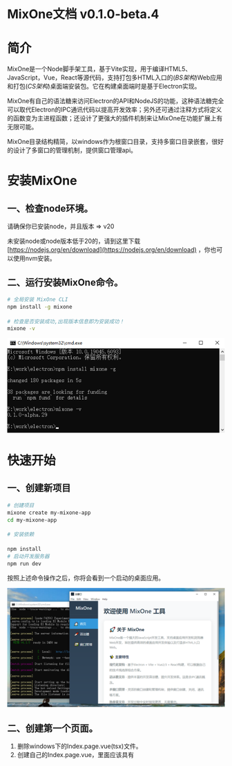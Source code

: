 # MixOne文档 v0.1.0-beta.4

# 简介

MixOne是一个Node脚手架工具，基于Vite实现，用于编译HTML5、JavaScript，Vue，React等源代码，支持打包多HTML入口的(*BS架构*)Web应用和打包(*CS架构*)桌面端安装包。它在构建桌面端时是基于Electron实现。

MixOne有自己的语法糖来访问Electron的API和NodeJS的功能，这种语法糖完全可以取代Electron的IPC通讯代码以提高开发效率；另外还可通过注释方式将定义的函数变为主进程函数；还设计了更强大的插件机制来让MixOne在功能扩展上有无限可能。

MixOne目录结构精简，以windows作为根窗口目录，支持多窗口目录嵌套，很好的设计了多窗口的管理机制，提供窗口管理api。

# 安装MixOne

## 一、检查node环境。

请确保你已安装node，并且版本 => v20 

未安装node或node版本低于20的，请到这里下载[https://nodejs.org/en/download](https://nodejs.org/en/download) ，你也可以使用nvm安装。

## 二、运行安装MixOne命令。

```bash
# 全局安装 MixOne CLI
npm install -g mixone

# 检查是否安装成功,出现版本信息即为安装成功！
mixone -v
```

![install-mixone-screenshot.png](install-mixone-screenshot.png)

# 快速开始

## 一、创建新项目

```bash
# 创建项目
mixone create my-mixone-app
cd my-mixone-app

# 安装依赖

npm install
# 启动开发服务器
npm run dev
```

按照上述命令操作之后，你将会看到一个启动的桌面应用。

![mixone-init-project-screenshot.png](mixone-init-project-screenshot.png)

## 二、创建第一个页面。

1. 删除windows下的Index.page.vue(tsx)文件。
2. 创建自己的Index.page.vue，里面应该具有<template><script setup><style scope>三个标签。
3. 在template中输入<div class=”hellocolor”>hello world from mixone</div>

至此，你就创建了第一个界面，如此循环第2、3步骤就会有更多界面。怎么进行路由导航访问请看后面的“**路由跳转及打开新窗口**”章节。

如果你的你要给className为”hellocolor“的元素添加颜色，你可以使用内联样式，在独立文件中创建样式。比如你在/assets/css/auto_style.css，那么这个以”auto_”开头的css文件会自动引入内部的样式将会可用。

```jsx
/assets/css/auto_style.css
.hellocolor {
	color:red;
}
```

## 三、创建第一个窗口目录。

1. 在/windows/目录下创建setting-window文件夹。
2. 在刚创建的setting-window文件夹内新建一个必须页面组件“Index.page.vue(tsx)”,内部内容为“setting-window中的index页面”。

至此，你就创建了第一个窗口目录，如此循环你会创建更多的窗口目录。如果你要打开该窗口目录，你可以**创建的第一个页面**的实现一个方法即可打开：

```html
<template>
		<div>hello world from mixone</div>
</template>
<script setup>
const openSetting = async () => {
	await window.windowManager.openWindow('/setting-window', {
    width: 1200,
    height: 900
  });
}
</script>
<style scope>
</style>
```

至此，你就打开了一个设置窗口，mixone就擅长这样的多窗口桌面项目的开发。

## 如何学好、用好MixOne工具？

学好MixOne，看了本文档，你应该具备以下两点

1. 第一步**需要掌握快速开发模式**：窗口目录下的可忽略文件不要创建，你只需创建以”XXX.page.vue(tsx)”结尾的页面组件，即可产生以”XXX.page”为路由name和path的路由定义，只需要router.push({path:”XXX.page”})即可使用。
    
    快速开发的注意事项：
    
    - 不要创建任何main.ts(tsx),router.js(ts|tsx)等文件。
    - 在快速开发模式中能数量运用语法糖和注释变主进程函数。
    - 数量规划不同结构的窗口目录让项目结构更清晰。
    - 只有先熟练使用快速开发模式后，再考虑显式创建文件来增强功能。
    - 能够通过打包桌面应用并发布，掌握常用命令。
    - 能够配置window.json来让窗口具备默认属性。
2. 第二步要学会**强大的功能扩展能力**。
    - 能够开发自己的原生插件(Plugin JavaScript)，简称“PJS”。
    - 能够开发自己的预加载功能（preload.js）,让界面打开前已经具备内置的功能。
    - 能够增加main.ts(tsx)来自己安装第三方的插件,vue插件或react插件。
    

关于用好MixOne工具，我认为其是无限可能的，作为开发MixOne的我都在探索它的各种用途。也许你对MixOne的专研，你能用它创造出更独具特色的项目。以下都是用好Mix可突破的方向但不限制：

- 在项目架构方面设计创新合理的项目结构。
- 在跨CS/BS架构上规划好自己的功能。
- 在跨平台桌面上有自己的创新方案。
- 创造可分享给他人复用的PJS。
- ……(你的创意)

# 功能用途

开发桌面应用。

开发多html入口的SPA系统。

开发纯html5原生页面。

开发同时支持浏览器和桌面运行并跨平台的应用。

助力AI项目的开发落地。

容易将原有的web应用桌面化，增强功能。

带界面管理功能的Node服务。

……

# 工具的原理和机制

MixOne的核心原理是将语法糖转译至Electron的主进程，并利用Vite进行实时预览。值得注意的是，在打包桌面应用时，系统采用file://协议访问资源，而非传统的HTTP协议。

**自动路由**机制是MixOne的一项重要功能，适用于Vue和React框架。当窗口目录下不存在router.ts(js|tsx|jsx)文件时，系统会自动激活此功能。它会智能识别当前窗口目录下所有以".page.vue"、".page.tsx"或".page.jsx"结尾的页面组件，并将其自动整合到路由配置中，无需开发者手动添加。在实际使用过程中，页面跳转时只需省略文件后缀（.vue、.tsx、.jsx），系统即可自动识别路由路径。更多详细信息请参阅【路由跳转及打开新窗口】章节。

**手动路由**模式则提供了更高的自定义灵活性。当在窗口目录下创建了router.ts(tsx)文件后，系统内置的自动路由功能将会被覆盖，转而完全遵循该路由文件的配置规则。

MixOne设计了一系列可忽略文件机制，这些文件在默认功能能够满足需求的情况下无需显式创建，仅当需要自定义或扩展特定功能时才需创建。这种设计理念极大简化了开发流程，提高了开发效率。

框架集成方面，MixOne为不同技术栈提供了完善的支持：React项目中已预置集成Redux状态管理系统和React Router Web路由插件；而Vue项目则根据版本不同分别集成了Vuex（Vue 2.7）或Pinia（Vue 3）状态管理工具，以及Vue Router路由系统。

**预加载脚本机制**是MixOne的另一核心特性。当窗口目录下不存在preload.js文件时，系统会在编译阶段自动生成包含默认内容的预加载脚本。若窗口目录下已有preload.js文件，系统会将其内容附加到默认预加载内容之后，但需注意某些命名空间已被系统占用，开发者不应重复使用以避免冲突。另外，若项目根目录存在preload.js文件，MixOne会智能地将其内容追加到每个窗口目录的预加载脚本中，实现类似"代码复用"的效果。

**热更新机制**是提升开发体验的关键功能。当开发者修改除main目录外的任何文件时，界面会实时反映这些变化。对于main目录中以fn.js结尾的原生插件文件，修改后同样支持进程级热更新。若修改了main.js主文件本身，系统会自动重启整个应用以确保变更生效。

**自动加载文件机制：**当你在/assets目录中以”auto_“开头命名的css和js,tsx,ts文件将会自动引入到SPA框架内，原生HTML5页面没有此机制。

# 目录结构

React目录结构

```tsx
mixone-react-app/
├── 📂 assets/                    # 🎨 全局静态资源
│   └── 📄 favicon.ico            # 应用图标
├── 📂 components/                # 🧩 全局组件库
│   ├── 📄 Button.tsx             # 按钮组件
│   └── 📄 Dialog.tsx             # 对话框组件
├── 📂 windows/                   # 🖼窗口目录（以 -window 结尾，windows是根窗口目录）
│   ├── 📄 Index.page.tsx         # 主窗口入口页面组件
│   ├── 📂 other-window/          # 其他窗口
│   │   ├── 📄 Index.page.tsx     # 入口页面组件
│   │   ├── 📄 Second.page.tsx    # 页面组件（自动路由）
│   │   ├── 📄 Second.tsx         # 普通组件
│   │   ├── 📄 preload.js         # 窗口预加载脚本(可选)
│   │   └── 📄 window.json        # 窗口配置
│   └── 📂 setting-window/        # 设置窗口
│       ├── 📄 Index.page.tsx     # 入口页面组件
│       ├── 📄 main.tsx            # React 入口（可选）
│       ├── 📄 App.tsx            # 顶层组件（可选）
│       └── 📄 router.tsx          # 路由配置（可选）
├── 📂 main/                      # ⚡ 主进程代码
│   ├── 📄 main.js                # 主进程入口
│   └── 📄 *.fn.js                # 原生插件（PJS 访问）
├── 📂 utils/                     # 🔧 工具函数
│   ├── 📄 request.tsx             # 请求工具
│   └── 📄 common.tsx              # 通用工具
├── 📂 out/                       # 📦 编译输出
└── 📄 package.json               # 项目配置
```

Vue目录结构

```tsx
mixone-vue-app/
├── 📂 assets/                    # 🎨 全局静态资源
│   └── 📄 favicon.ico            # 应用图标
├── 📂 components/                # 🧩 全局组件库
│   ├── 📄 Button.vue             # 按钮组件
│   └── 📄 Dialog.vue             # 对话框组件
├── 📂 windows/                   # 🖼窗口目录（以 -window 结尾，windows是**根窗口目录**）
│   ├── 📄 Index.page.vue         # 主窗口入口页面组件
│   ├── 📂 other-window/          # 其他窗口(**窗口目录**)
│   │   ├── 📄 Index.page.vue     # 入口页面组件
│   │   ├── 📄 Second.page.vue    # 页面组件（自动路由）
│   │   ├── 📄 Second.vue         # 普通组件
│   │   ├── 📄 preload.js         # 窗口预加载脚本(可选)
│   │   └── 📄 window.json        # 窗口配置
│   └── 📂 setting-window/        # 设置窗口(**窗口目录**)
│       ├── 📄 Index.page.vue     # 入口页面组件
│       ├── 📄 main.ts            # Vue 入口（可选）
│       ├── 📄 App.vue            # 顶层组件（可选）
│       └── 📄 router.js          # 路由配置（可选）
├── 📂 main/                      # ⚡ 主进程代码
│   ├── 📄 main.js                # 主进程入口
│   └── 📄 *.fn.js                # 原生插件（PJS 访问）
├── 📂 utils/                     # 🔧 工具函数
│   ├── 📄 request.js             # 请求工具
│   └── 📄 common.js              # 通用工具
├── 📂 out/                       # 📦 编译输出
└── 📄 package.json               # 项目配置
```

# 命令行

使用mixone命令创建的项目会有一个package.json，其中scripts如下：

```tsx
"scripts": {
    "dev": "npm run compile && npm run start:desktop",
    "dev:web": "npm run compile && npm run start:web",
    "compile": "mixone compile",
    "start:desktop": "mixone serve --desktop --watch",
    "start:web": "mixone serve --web --open --watch",
    "build:desktop": "mixone build --desktop",
    "build:web": "mixone build --web",
    "build:win": "npm run compile && npm run build:desktop && mixone package --win",
    "build:mac": "npm run compile && npm run build:desktop && mixone package --mac",
    "build:linux": "npm run compile && npm run build:desktop && mixone package --linux",
    "preview:web": "npm run compile && npm run build:web && mixone preview --start-web",
    "preview:desktop": "npm run compile && npm run build:desktop && mixone preview --start-desktop"
}
```

```tsx
//打开开发模式（同时启动桌面开发和Web开发模式）
npm run dev
//仅打开Web开发模式
npm run dev:web
//编译项目，但是不会启动任何服务 - 不推荐你使用
npm run compile
//打开web服务并启动桌面（前提是已经编译了，否则出问题）
npm run start:desktop
//打开web服务不启动桌面（前提是已经编译了，否则出问题）
npm run start:web
//打包web产物到dist/web目录，作为发布文件。
npm run build:web
//打包window桌面应用的exe,安装包最小体积是61M
npm run build:win
//打包mac桌面应用的dmg
npm run build:mac
//打包linux桌面应用
npm run build:linux
//预览打包后的web,打包web到/dist/web目录后，并启动一个http服务。
npm run preview:web
//预览打包桌面应用。构建所需文件产物，并启动桌面应用。（没有http服务）
npm run preview:desktop
```

注意：*当前MixOne命令还不能在命令行单独使用，否则报错。*

# 窗口管理

MixOne提供了桌面应用的窗口管理类，支持窗口的打开、关闭、给指定窗口发消息、给所有窗口发订阅消息等。

## 窗口类型

- 同级窗口
    1. 在mixone中，通过window.windowManager.openWindow(’/xxx-window/’)打开的窗口都是同级目录，打开同级目录后可以关掉来路的窗口。
    2. 同级窗口可能在项目的windows中的文件夹关系可能是父子关系。决定是否为同级窗口是由打开的方法决定，window.windowManager.openWindow打开的就是同级窗口。
- 子窗口
    
    模态子窗口
    
    通过window.windowManager.openModalWindow(’/xxx-window/’)方法打开的就是模态子窗口。模态子窗口会阻止用户操作父窗口，必须先关掉才能操作父级窗口。
    
    正常子窗口
    
    目前没有单独的方法来实现子窗口。
    

## 窗口目录

窗口目录是通常在Electron桌面应用中作为一个新窗口打开，有一个独立的window.json作为窗口的默认配置（使用openWindow打开窗口时候默认加载该配置）。在构建web后窗口目录的路径也就是一个物理路径的存在，可以指定内部的html进行访问。

**完整的目录结构对比图：**

| 文件 | 说明 | 是否可省略 |
| --- | --- | --- |
| `Index.page.vue(tsx)` | 📄 多个页面组件 | 必须文件 |
| `*.page.vue(tsx)` | 📄 其他页面组件 | 项目需要时不可省略 |
| `preload.js` | 🔌 窗口预加载脚本 | 可省略 |
| `main.js(tsx)` | 🔌 html引入的入口脚本 | 可省略 |
| `App.vue` | 🔌 全局组件 | 可省略 |
| `router.js(tsx)` | 🔌 路由文件 | 可省略 |
| `window.json` | ⚙️ 窗口配置 | 可省略 |
| `index.html` | 📄 Vue|React入口静态页面 | 可省略 |
| `*.html` | 📄 其他静态页面 | 项目需要时不可省略 |

**各种精简的目录结构举例：**

- 只有一个必有的页面组件（SPA应用的最精简）。

| 文件 | 说明 | 是否可省略 |
| --- | --- | --- |
| `Index.page.vue(tsx)` | 📄 默认入口页面组件 | 必须文件 |
- 多个页面组件存在，还有普通组件（能省略的文件都省略）。

| 文件 | 说明 | 是否可省略 |
| --- | --- | --- |
| `Index.page.vue(tsx)` | 📄 默认入口页面组件 | 必须文件 |
| `About.page.vue(tsx)` | 📄 更多页面组件 | 项目需要 |
| `Service.page.vue(tsx)` | 📄 更多页面组件 | 项目需要 |
| `News.page.vue(tsx)` | 📄 更多页面组件 | 项目需要 |
| `news/Detail.page.vue` | 📄 目录里的页面组件 | 项目需要 |
| `GeneralComponent.vue` | 普通组件 | 项目需要 |
- 多个html入口的情况（这是一个窗口目录是HTML5原生多页面的例子）

| 文件 | 说明 | 是否可省略 |
| --- | --- | --- |
| `index.html` | 📄 默认入口静态html文件 | 可省略 |
| `about.html` | 📄 公司介绍 | 项目需要 |
| `service.html` | 📄 公司服务 | 项目需要 |
| `product.html` | 📄 公司产品 | 项目需要 |
| `picture.html` | 📄 公司相册 | 项目需要 |
| `news.html` | 📄 企业新闻 | 项目需要 |
| `news/detail.html` | 📄 新闻阅读 | 项目需要 |

**窗口目录及内部文件的特征：**

1. 命名以“-window”结尾。
2. 有三类文件：
    - 窗口可忽略文件。上面提到的`preload.js`、`main.js(tsx)` 、`App.vue` 、`router.js(tsx)` 、`window.json` 、`index.html` 这6个文件是窗口目录下可以省略的文件。一旦在源窗口目录显式创建这些文件，则这些文件会替代默认内容而生效。详细用法请看后面的“窗口可忽略文件”章节。
    - 窗口项目文件。
        - 整个都是Vue|React的SPA应用。这种情况项目文件都是SPA组件。
        - 窗口里有多个HTML5原生页面。
        - 窗口里既有SPA应用。也有HTML5原生页面。一般来说index.html文件作为SPA的的入口，然后通过SPA组件来实现页面。
    - 窗口必须文件。如果是SPA应用则Index.page.vue(tsx)为必须文件。如果窗口是静态页面项目，则至少需要index.html一个页面作为默认页面。目前不建议一个窗口目录下有多个HTML5入口的SPA应用。
3. 窗口目录中的HTML5文件在Build Web之后依旧生成对应的目录和文件。
4. 桌面中打开一个新窗口对应浏览器打开一个新页面。

你还有其他窗口目录的组合方式？

1. 如果窗口目录是纯HTML5原生应用，那么它的最精简的结构是怎样的？
2. 如果窗口既有SPA应用，又有其他原生HTML5页面。那么有哪些必须文件？
3. 如果窗口目录中的HTML5页面上50个，你该如何设计目录结构？

## 窗口可忽略文件

窗口可忽略文件之所以无需创建，是为了让开发者减负，在不必关心的问题上交给MinOne去解决。

当MixOne的默认配置无法满足应用场景时，再把这些忽略文件显式地创建出来，对其进行定制和扩展，以增强功能，使你用MixOne开发出强大的应用，也凸显出MixOne的无限可能。

# 路由跳转及打开新窗口

使用了SPA框架的窗口，使用对应的路由跳转功能来进行组件页面跳转。而html文件则需要使用浏览器原生的路由。

## Vue框架的路由导航

vue-router你可移步到[https://router.vuejs.org/guide/](https://router.vuejs.org/guide/)官网进行阅读，并没有区别。

通过mixone create创建的项目支持vue2.7和vue3，其中vue2.7使用的路由版本是v3.6.5，而vue3使用的是v4.x.x的版本。翻阅文档时请对应版本阅读。

在使用路由导航之前需要先定义路由，而MixOne有自动配置定义路由机制：

1. 窗口目录下的router.ts(js)文件被忽略，那么将会检测窗口目录下以.page.vue结尾的页面组件自动生成router.ts(js)到编译目录。如果窗口目录下有Index.page.vue、About.page.vue两个文件，则会生成vue配置的路由，例子如下：

```jsx
// 引入路由
import { createRouter, createWebHashHistory } from "vue-router";

// 定义路由
const routes:any = [{
          path: '/About.page',
          name: 'About.page',
          component: () => import('./About.page.vue')
        },
      {
          path: '/',
          name: 'Index',
          component: () => import('./Index.page.vue')
        },
      {
          path: '/Index.page',
          name: 'Index.page',
          component: () => import('./Index.page.vue')
        }]
// 创建路由
const router:any = createRouter({
  history: createWebHashHistory(),
  routes, // 路由配置简写形式，同 routes: routes
});
// 导出 router
export default router;
```

使用自动配置 的路由：

```html
<RouterLink to="/">Go to Home</RouterLink>
<RouterLink to="/About.page">Go to About</RouterLink>
```

```jsx
router.push({ path: '/' })
router.push({ path: '/About.page' })
```

2. 手动配置路由。

需要在窗口目录下显式创建router.ts文件，然后按照vue-router官网进行定义路由即可。

**下面是常用的路由导航：**

- RouterLink标签。
    
    ```html
    <RouterLink to="/">Go to Home</RouterLink>
    <RouterLink to="/about">Go to About</RouterLink>
    ```
    
- 编程式

```jsx
// literal string path
router.push('/users/eduardo')
// object with path
router.push({ path: '/users/eduardo' })

router.push({ path: '/home', replace: true })
// equivalent to
router.replace({ path: '/home' })

router.go(1)
router.back(1)
```

## React框架的路由导航

react-router-web移步至[https://reactrouter.com/7.7.1/home](https://reactrouter.com/7.7.1/home)官网进行阅读，并没有区别。

在使用路由导航之前需要先定义路由，而MixOne有自动配置定义路由机制：

1. 窗口目录下的router.tsx文件被忽略，那么将会检测窗口目录下以.page.tsx结尾的页面组件自动生成router.tsx到编译目录。如果窗口目录下有Index.page.tsx、About.page.tsx两个文件，则会生成react配置的声明式路由，例子如下：

```tsx
// @ts-nocheck
import React from 'react';
import { Route,Routes } from 'react-router-dom';
import AboutPage from './About.page';
import IndexPage from './Index.page';
const AppRoutes: React.FC = () => (
  <Routes>
    <Route path="/About.page" element={<AboutPage />} />
    <Route path="/" element={<IndexPage />} />
    <Route path="/Index.page" element={<IndexPage />} />
  </Routes>
);

export default AppRoutes;
```

使用自动配置的路由

```tsx
<Link to="/About.page">Go to About</Link>
```

2. 手动配置路由。如果你觉得自动路由机制无法满足你，可以显式地创建router.tsx文件，并按照自动路由的生成的规范去自己引入页面组件和定义路由。

以下是常用的**Declarative Mode**路由定义和导航。

```jsx
{/*无刷新标签，a标签会刷新页面导致页面状态消失*/}
<Link to="/about">去关于页</Link>
<Link to="/user/123">去用户123的详情页</Link>
<Link to="/products/new">去新增产品页</Link>
```

## 浏览器原生的路由导航

窗口目录中的html文件，在桌面可以被打开为一个新窗口，在浏览器中打开为一个新标签。有两种方式实现CS和BS环境的差异化处理。

1. **html的a标签**
    
     **a、**自适应环境的a标签
    
    - 给a标签加上native-target=”_window”可自动适应CS和BS。效果是桌面中打开新窗口，浏览器环境打开新页面。当有target属性时候只影响浏览器。
    - 给a标签加上native-options="{width:1920,height:1080}”可以设置桌面打开窗口的参数。具体配置和window.json的文件配置一样。
    
    **自适应CS和BS的a标签的特性：**
    
    - 支持http协议的URL和file:协议的URL。
    - 支持相对于项目windows目录的路径。
    - 支持使用“..”来访问相对当前html的上一层目录。
    
    ```html
    <a href="../newhtml-window/index.html" native-target="_window">newhtml-window</a>
    ```
    
    **b、**不适应环境的a标签。浏览器原有a标签特性，不过target=”_blank”在CS环境下不会打开新窗口，也不存在新标签一说。
    
    以下是较为全面的举例：
    
    ```html
    <!-- 在桌面中打开新窗口，在浏览器打开页面。上一层目录下的index.html -->
    <a href="../newhtml-window/index.html" native-target="_window">newhtml-window</a>
    <!-- 在桌面中打开新窗口，在浏览器打开页面。打开同级目录下的index.html -->
    <a href="other.html" native-target="_window">other-window</a>
    <!-- 在桌面中打开新窗口，在浏览器打开页面。打开同级目录下的index.html -->
    <a href="./other.html" native-target="_window">other-window</a>
    <!-- 在桌面中打开新窗口，在浏览器打开页面。打开windows目录下的index.html -->
    <a href="/index.html" native-target="_window">/index.html</a>
    <!-- 在桌面中打开新窗口，在浏览器打开页面。打开windows目录下的index.html 会自动默认为index.html-->
    <a href="/" native-target="_window">/index.html</a>
    <!-- 在桌面应用中通常打不开（不是绝对），因为会基于文件的根目录寻找此文件而不存在。在浏览器中可以基于访问域名打开 -->
    <a href="/newhtml-window/index.html">newhtml-window(/newhtml-window/index.html)</a>
    <!-- 在桌面应用中可以在当前窗口打开，在浏览器也是在当前窗口打开 -->
    <a href="../newhtml-window/index.html">new html</a>
    <!-- 在桌面应用中可以在当前窗口打开，在浏览器也是在当前窗口打开 -->
    <a href="http://localhost:5173/newhtml-window/index.html">http://localhost:5173/newhtml-window/index.html</a>
    <!-- 在左面中可以在当前窗口打开，在浏览器也是在当前窗口打开 -->
    <a href="http://localhost:5173/index.html">http://localhost:5173/index.html</a>
    <!-- 在桌面应用中可以在当前窗口打开，在浏览器也是在当前窗口打开 -->
    <a href="http://localhost:5173/">http://localhost:5173/</a>
    <!-- 在桌面中打开新窗口，在浏览器打开页面。支持打开http链接，并且支持配置窗口选项-->
    <a href="https://www.baidu.com/" native-target="_window" native-options="{width:1920,height:1080}">https://www.baidu.com/</a>
    <!-- 在桌面中打开新窗口，在浏览器打开页面。支持打开本地存在的文件，并且支持配置窗口选项-->
    <a href="file:///E:/work/electron/demo-vue3-5/dist/packager/win-unpacked/resources/app.asar/out/build/windows/index.html" native-target="_window" native-options="{width:1920,height:1080}">file:///E:/work/electron/demo-vue3-5/dist/packager/win-unpacked/resources/app.asar/out/build/windows/index.html</a>
    ```
    
    **此a标签的举例你应该仔细学习。**
    
2. **Javascript的方法**，CS环境打开新窗口，BS环境走location.href、location.replace、window.open。
    - location.href。通过修改 location.href 或调用 location.assign() 加载新页面，生成历史记录，用户可后退。**通过环境检测变量”window.isMixone”检测为桌面时，使用窗口管理（window.windowManager）类来openWindow（openModalWindow）打开新窗口。**
    
    ```jsx
    window.location.href = "https://example.com/new-page";
    // 或
    window.location.assign("https://example.com/new-page");
    ```
    
    - location.replace。 用新 URL 替换当前页面，不生成历史记录，用户无法通过浏览器后退按钮返回原页面。**通过环境检测变量”window.isMixone”检测为桌面时，使用窗口管理（window.windowManager）类来openWindow（openModalWindow）打开新窗口。**
    
    ```jsx
    window.location.replace("https://example.com/new-page");
    ```
    
    - window.open()。 在新窗口或标签页中打开 URL，可自定义窗口属性（如大小、工具栏等）。**通过环境检测变量”window.isMixone”检测为桌面时，使用窗口管理（window.windowManager）类来openWindow（openModalWindow）打开新窗口。**

**SPA框架路由（vue-router、react-router-dom）和浏览器原生路由的区别：**SPA框架路由不支持打开新窗口、包括子模态窗口。

# 去IPC语法

去IPC语法也可以说是绕开IPC繁琐的开发模式。

**去IPC的两种方式：**

## 语法糖。

以Main、NodeJS、PJS开始访问 electron的API和node包和插件（Plugin JS）。

```tsx
//通过Main开始的语法糖获取系统的documents路径
let path = await Main.app.getPath('documents');
```

**语法糖的组成：**

> 语法糖的组成是MixOne的必修课，不懂语法糖你就不懂MixOne
> 

MinOne语法糖的组成是由 **关键字 + API名称(包名称)+方法或属性**

![syntactic-sugar.png](syntactic-sugar.png)

**关键词**有Main、NodeJS、PJS三个。**API名称**指的是Electron主进程API。**包名称**指的是Node通过require引入的模块名称。然后以“.”（点）连接起来，就是一个语法糖。

**理解MixOne语法糖**

- 方法或属性是所属对应的API或包名，如果是方法时可以传参数。如果是属性的访问，则不存在参数一说。
- 语法糖的第二个位置要么是(Electron)API名称，要么是(Node)包名称，只能二选一的存在，不能共存。
- 语法糖的第三个位置是方法或属性。这些方法或属性所属对应的API名称或包名称。方法可以带参数，参数可以变量，也可以是字符串、数字，但不能是函数（回调函数）、直接的对象（对象可以先赋值给变量再传入参数）。

**以上我们说了什么是MixOne语法糖，那么我们来举几个例子：**

- 原生写入剪贴板方法

```jsx
Main.clipboard.writeText('Example string')
```

该语法糖的例子我是从Electron的官网地址https://www.electronjs.org/docs/latest/api/clipboard 中找到了一个clipboard的API，于是我根据MixOne语法糖的组成规则我在前面加上“Main.”字符串组合得到了这么一个语法糖。从文档中看到clipboard有**`writeText`** 的Methods，和参数说明。

![sugar-example-clipboard.png](sugar-example-clipboard.png)

- 获取操作系统名称、CPU架构、平台、版本

```jsx
//操作系统名称
NodeJS.os.type()
//CPU架构
NodeJS.os.arch()
//系统平台
NodeJS.os.platform()
//操作系统版本
NodeJS.os.release()
```

该语法糖的例子我是从https://www.w3schools.com/nodejs/nodejs_os.asp菜鸟网站找到了一个OS模块，根据语法糖的组成规则，我在os.type()的前面加了”NodeJS.”字符串后就变成了MixOne的语法糖。

- 利用PJS通过MixOne插件机制访问系统信息的例子。语法糖不仅可以访问Electron的API和node包，还可以高效的访问自己设计的MixOne原生插件。原生插件的编写请看【插件机制】章节。

```jsx
PJS.WENJIAN.read() 
```

上面访问了WENJIAN插件的read方法。那么他的插件是如何写的呢？我贴出来你看

```jsx
const WENJIAN = {
    read: function () {
        return {
	        electron:process.versions.electron,
	        node:process.versions.node,
	        chrome:process.versions.chrome
        };
    },
    write: function (data) {
        console.log(data);
    }
}

module.exports = WENJIAN;
```

**至此！你能自己组合其他MixOne语法糖了吗？请**在你创建的MixOne项目中试试能否得到你想要的结果，记住，**语法糖前一定要有 await**，await所在函数必须是async异步的哦！

错误的使用语法正确使用语法糖的对比：

**错误：**

```jsx
const fullPath = NodeJS.path.join('/user', 'documents', 'file.txt');
```

**正确:**

```jsx
const fullPath = await NodeJS.path.join('/user', 'documents', 'file.txt');
```

**错误：**

```jsx
await NodeJS.path.join(await NodeJS.os.homedir(), 'my_test_document.txt')
```

**正确：**

```jsx
let homePath = await NodeJS.os.homedir();
await NodeJS.path.join(homePath, 'my_test_document.txt')
```

这个错误的嵌套在MixOne中是不允许的，可以看出这种嵌套是将MixOne语法糖作为另一个语法糖的参数，在实际开发中一定要先后顺序调用语法糖。

**错误：**

```jsx
const result = await Main.dialog.showOpenDialog({
  title: '选择一个或多个文件',
  defaultPath: await Main.app.getPath('documents'), // ❌ 错误：嵌套使用
  buttonLabel: '选择',
  filters: [
    { name: '图片文件', extensions: ['jpg', 'png', 'gif'] },
    { name: '文本文件', extensions: ['txt', 'md'] },
    { name: '所有文件', extensions: ['*'] }
  ],
  properties: ['openFile', 'multiSelections', 'showHiddenFiles']
});
```

正确：

```jsx
let documentsPath = await Main.app.getPath('documents');
const result = await Main.dialog.showOpenDialog({
  title: '选择一个或多个文件',
  defaultPath: documentsPath, // ✅ 正确：使用变量
  buttonLabel: '选择',
  filters: [
    { name: '图片文件', extensions: ['jpg', 'png', 'gif'] },
    { name: '文本文件', extensions: ['txt', 'md'] },
    { name: '所有文件', extensions: ['*'] }
  ],
  properties: ['openFile', 'multiSelections', 'showHiddenFiles']
});
```

这个错误例子依旧是发生了嵌套错误。

> MixOne语法糖前必须有await关键词！
> 

> MixOne语法糖也不能嵌套！
> 

> MixOne语法糖不支持promise的then的书写模式。
> 

## 注释。

以”// @mainProcess”注释将函数变为主进程代码。这是很有用的去IPC方法，通常是以上MixOne语法糖不能满足的情况下使用。

**注释方式去IPC的使用场景**：

- 连续使用语法糖过多，性能低。如果我们采用注释方式，这些频繁调用原生功能的方法就不会来回在主进程和渲染进程之间跨进程通讯。等到最终处理完成才把结果传给渲染进程。
- 注释为主进程函数可以通过字节码保护重要的算法不被盗取。
- 有的语法糖有回调函数的参数，这种情况下语法糖是会出错的，我们可以使用注释来变为主进程函数，就可以对原生功能使用回调函数的参数了。

注释法的应用文件：

- js文件中。
- html文件的script标签中
- vue文件的script标签中
- tsx文件中

注释法去IPC的举例：

- 在vue文件中使用注释去IPC的例子。被注释的函数位于选项式API的methods的值中。

![sugar-example-main-note.jpeg](sugar-example-main-note.jpeg)

- 这是在ts文件中使用注释去IPC的例子。在其他文件导入即可使用。

![sugar-example-remove-ipc2.png](sugar-example-remove-ipc2.png)

需要注意以下几点：

- 支持function定义的函数，支持变量定义的普通函数（和箭头函数）
- 函数必须是顶层作用域的函数，而不是其他作用域内被嵌套的内部函数。
- 函数内的变量引用必须是函数体内定义的变量，不能引用函数体外定义的变量（参数属于函数体内的变量）。
- 不要在函数体内使用语法糖，这种混用是不支持的。

# 插件机制

## 插件机制应用场景：

- 实现可复用的原生功能。不仅是项目内复用，还可以复制到其他MixOne内进行复用。
- 可以在Main目录下编写独立的原生功能模块，而不受到任何限制，可以任意require其他模块，去IPC更彻底。
- 多窗口之间调用可以保持状态。假设A窗口调用一个add方法从0增加到1，B窗口可以访问到这个是1，也可以继续增加。

他和把函数注释为主进程代码去IPC相比，插件机制更像是一个类，实现的相关功能包含一系列方法和属性。

## 实现插件的要点：

通过 module.exports 导出一个对象即可。如下例子

```jsx
const WENJIAN = {
    read: function () {
        return {
	        electron:process.versions.electron,
	        node:process.versions.node,
	        chrome:process.versions.chrome
        };
    },
    write: function (data) {
        console.log(data);
    }
}

module.exports = WENJIAN;
```

有时候这样的对象都还不够强大。可以在对象之前创建一些class类，通过这个对象间接的去实例化，访问操作和属性。

```jsx
//actionStore.js
class DataProcessor {
  constructor(data = {}) {
    this.data = data;
    this.lastProcessed = null;
  }

  // 处理数据方法
  process() {
    this.lastProcessed = new Date();
    return {
      ...this.data,
      processedAt: this.lastProcessed,
      summary: this.generateSummary()
    };
  }

  // 生成数据摘要
  generateSummary() {
    return Object.keys(this.data).length > 0 
      ? `包含${Object.keys(this.data).length}个属性的数据`
      : '空数据';
  }

  // 获取最后处理时间
  getLastProcessedTime() {
    return this.lastProcessed;
  }

  // 静态方法 - 创建预定义实例
  static createDefault() {
    return new DataProcessor({
      name: '默认数据',
      type: 'object',
      version: '1.0'
    });
  }
}
const DataProcessorObj = new DataProcessor()
const actionStore = {
    generateSummary: function () {
        return DataProcessorObj.generateSummary();
    }
}

module.exports = actionStore;
```

可以创建自己的class然后任意通过PJS.actionStore.generateSummary()调用。

# 构建生产版本

## 构建命令:

```bash
//打包window的桌面端
npm run build:win
//打包mac的桌面端
npm run build:mac
//打包liunx的桌面端
npm run build:linux

//打包web发布。
npm run build:web
```

## 字节码打包

新创建的项目是没有开启字节码的，你需要手动在package.json的如图位置增加“—bytecode”即可实现字节码构建。

![image.png](image.png)

## 生产版本输出文件夹

- 桌面端文件打包到/dist/packager目录，web打包到/dist/web目录。
- 优化打包体积
    - 使用mini-electron打包，能缩小到18M的体积。（具体操作请继续关注）
    - 将vue或react移动到devDependencies（node使用的包才放在dependencies）
    - 压缩图片。
    - 尽量复用组件。
    - 尽量避免安装第三方包。
    - 设置electron语言（package.json中build.electronLanguages），仅将需要的语言打包进来，大约可减少4M。
    - 如果用不到字节码打包，请在根目录“npm uninstall bytenode”，（之后使用需要再次安装）。
    - 如果用不到升级，请在根目录“npm uninstall electron-updater”，（之后使用需要再次安装）。
    - 降级使用electron的版本可以降低打包体积。
        
        
        | electron版本 | 打包exe后的最小体积 | 在300Mbps宽带下载所需时间 |
        | --- | --- | --- |
        | V37 | 78M | 3秒 |
        | V21 | 61M | 2秒 |
        | V15 | 59M | 2秒 |

# 环境变量和模式

- **已打包环境。**已打包桌面应用或web产物后运行的环境。已打包的桌面应用是file:协议加载html文件作为桌面视图。
- **未打包环境。**
    - 开发模式。以“npm run dev”和“npm run dev:web”就是开发环境，主要是会创建http服务让开发时候可以因修改而热加载，便于预览。
    - 预览模式。以“npm run preview:web”会构建生产的产物并打开http服务以预览，无误即可发布上生产环境。“npm run preview:desktop”会构建html产物，然后桌面以file:协议加载预览是否有误，无误即可正式使用**构建命令**打包桌面应用。

# 调试

## 启动和编译日志

位于项目的/mixone-project/out/logs/xxxx.txt

## 打包后运行错误日志

位于系统的AppData目录，window下通常是C:\Users\admin\AppData\Local\mixone-project\logs\main_process.log

其他系统请自寻找到app.getPath('userData') + ‘logs/main_process.log’位置即可查看错误日志。若不出错是不会有错误日志的（*不是运行日志*）

## 控制台查看主进程log输出

当我们使用mixone开发桌面时，可从窗口的控制台查看主进程的日志，而无需切换到控制台。

控制台的日志以“[Main Process]”开头，其他则为渲染进程的日志。并非所有主进程console.log都会在开发控制台输出，比如值是函数类型的情况在控制台无法显示。

![view-main-process-screenshot.png](view-main-process-screenshot.png)

# 故障排除

- 安装mixone不成功
    - 更换镜像源
    
    ```bash
    //检查镜像源
    npm config get registry
    //如果不是淘宝镜像https://registry.npmmirror.com 你可以修改为淘宝镜像
    npm config set registry=https://registry.npmmirror.com
    ```
    
    - 使用yarn安装
    
    ```bash
    cd mixone-project-dir/
    yarn
    ```
    
- npm run dev 没有打开桌面？
    - 确实使用此命令前，已经进入该目录执行了“npm install”命令。可以用yarn安装。
    - 在命令行 cd 项目目录/node_modules/electron  目录，检查是否有 dist/electron.exe文件，若没有，则需要执行node install.js以安装。
        
        ![check-mixone-electron-install-status.png](check-mixone-electron-install-status.png)
        
        ![fix-install-mixone-electron.png](fix-install-mixone-electron.png)
        
- 有窗口没有打开。请检查是否在窗口配置中有show:false。
- 打包后任务管理器发现多进程。1、请检查是否在main.js文件中使用了setTimeout定时器打开窗口了。2、是否窗口对象是否监听事件后再显示，确保这个事件是触发的，比如笔者最近用下面的代码在开发模式可以执行，但是打包模式就无法执行了，ready-to-show事件竟然没有触发。
    
    ```jsx
    app.whenReady().then(async () => {
      // 创建主窗口
      splashWindow = await windowManager.openWindow('/splash-window');
      splashWindow.on('ready-to-show', () => {
        splashWindow.show();
        openMainWindow(splashWindow);
      })
    })
    ```
    
- main目录下require引入了其他目录的方法。这情况在build桌面之后会出错，因为其他目录都是以web模块化的方式打包进web dist产物了。原文件不会再存在，而main目录不同，build后依然存在。所以main目录的方法能被其他目录引用，但反之是不行的

# API

MinOne提供的API可以在它创建的MixOne项目中的任何JavaScript脚本位置使用，包括在js、ts、tsx、vue等文件中使用。有的API在主进程和渲染进程中又有区别。

## 窗口管理类

window.windowManager是窗口管理类，具体可访问的方法如下：

| 方法名 | main目录使用 | 非main目录 | 参数 | 说明 |
| --- | --- | --- | --- | --- |
| openWindow | ✅ | ✅ | (windowPath, options = {}) | 打开新窗口 |
| openModalWindow | ✅ | ✅ | (parentWinId, windowPath, options = {}) | 打开模态窗口 |
| getAllWindow | ✅ | ✅ | () | 获取所有窗口信息 |
| getWindowInfo | ✅ | ✅ | (winId) | 获取指定窗口信息 |
| getWindow | ✅ | ✅ | (winId) | 获取指定窗口对象 |
| sendToWindow | ✅ | ✅ | (winId, eventName, data) | 向指定窗口发送消息 |
| broadcast | ✅ | ✅ | (channel, data, excludeWinIds = []) | 广播消息到所有窗口 |

注意:main目录下以“windowManager”开头，其他目录以“window.windowManager”开头

## 窗口目录内置常量和方法：

- window.winId 常量
- window.fromWinId 常量。获取窗口打开来路窗口的ID，如果为0表示首次启动，没有来路窗口。

## Main语法糖访问Electron API举例

*语法糖的组成原理请看【去IPC】→【语法糖】章节*

以下是参考最新版electron API组合的语法糖前缀，具体的访问方法和属性请移步官方文档。

| **API（Main.API）** | **对应官方文档** |
| --- | --- |
| `Main.app` | [https://www.electronjs.org//docs/latest/api/app](https://www.electronjs.org//docs/latest/api/app) |
| `Main.autoUpdater` | [https://www.electronjs.org//docs/latest/api/auto-updater](https://www.electronjs.org//docs/latest/api/auto-updater) |
| `Main.BaseWindow` | [https://www.electronjs.org//docs/latest/api/base-window](https://www.electronjs.org//docs/latest/api/base-window) |
| `Main.BrowserView` | [https://www.electronjs.org//docs/latest/api/browser-view](https://www.electronjs.org//docs/latest/api/browser-view) |
| `Main.BrowserWindow` | [https://www.electronjs.org//docs/latest/api/browser-window](https://www.electronjs.org//docs/latest/api/browser-window) |
| `Main.clipboard` | [https://www.electronjs.org//docs/latest/api/clipboard](https://www.electronjs.org//docs/latest/api/clipboard) |
| `Main.contentTracing` | [https://www.electronjs.org//docs/latest/api/content-tracing](https://www.electronjs.org//docs/latest/api/content-tracing) |
| `Main.crashReporter` | [https://www.electronjs.org//docs/latest/api/crash-reporter](https://www.electronjs.org//docs/latest/api/crash-reporter) |
| `Main.desktopCapturer` | [https://www.electronjs.org//docs/latest/api/desktop-capturer](https://www.electronjs.org//docs/latest/api/desktop-capturer) |
| `Main.dialog` | [https://www.electronjs.org//docs/latest/api/dialog](https://www.electronjs.org//docs/latest/api/dialog) |
| `Main.globalShortcut` | [https://www.electronjs.org//docs/latest/api/global-shortcut](https://www.electronjs.org//docs/latest/api/global-shortcut) |
| `Main.inAppPurchase` | [https://www.electronjs.org//docs/latest/api/in-app-purchase](https://www.electronjs.org//docs/latest/api/in-app-purchase) |
| `Main.ipcMain` | [https://www.electronjs.org//docs/latest/api/ipc-main](https://www.electronjs.org//docs/latest/api/ipc-main) |
| `Main.Menu` | [https://www.electronjs.org//docs/latest/api/menu](https://www.electronjs.org//docs/latest/api/menu) |
| `Main.Class: MenuItem` | [https://www.electronjs.org//docs/latest/api/menu-item](https://www.electronjs.org//docs/latest/api/menu-item) |
| `Main.MessageChannelMain` | [https://www.electronjs.org//docs/latest/api/message-channel-main](https://www.electronjs.org//docs/latest/api/message-channel-main) |
| `Main.MessagePortMain` | [https://www.electronjs.org//docs/latest/api/message-port-main](https://www.electronjs.org//docs/latest/api/message-port-main) |
| `Main.nativeImage` | [https://www.electronjs.org//docs/latest/api/native-image](https://www.electronjs.org//docs/latest/api/native-image) |
| `Main.nativeTheme` | [https://www.electronjs.org//docs/latest/api/native-theme](https://www.electronjs.org//docs/latest/api/native-theme) |
| `Main.net` | [https://www.electronjs.org//docs/latest/api/net](https://www.electronjs.org//docs/latest/api/net) |
| `Main.netLog` | [https://www.electronjs.org//docs/latest/api/net-log](https://www.electronjs.org//docs/latest/api/net-log) |
| `Main.Notification` | [https://www.electronjs.org//docs/latest/api/notification](https://www.electronjs.org//docs/latest/api/notification) |
| `Main.powerMonitor` | [https://www.electronjs.org//docs/latest/api/power-monitor](https://www.electronjs.org//docs/latest/api/power-monitor) |
| `Main.powerSaveBlocker` | [https://www.electronjs.org//docs/latest/api/power-save-blocker](https://www.electronjs.org//docs/latest/api/power-save-blocker) |
| `Main.process` | [https://www.electronjs.org//docs/latest/api/process](https://www.electronjs.org//docs/latest/api/process) |
| `Main.protocol` | [https://www.electronjs.org//docs/latest/api/protocol](https://www.electronjs.org//docs/latest/api/protocol) |
| `Main.pushNotifications` | [https://www.electronjs.org//docs/latest/api/push-notifications](https://www.electronjs.org//docs/latest/api/push-notifications) |
| `Main.safeStorage` | [https://www.electronjs.org//docs/latest/api/safe-storage](https://www.electronjs.org//docs/latest/api/safe-storage) |
| `Main.screen` | [https://www.electronjs.org//docs/latest/api/screen](https://www.electronjs.org//docs/latest/api/screen) |
| `Main.session` | [https://www.electronjs.org//docs/latest/api/session](https://www.electronjs.org//docs/latest/api/session) |
| `Main.ShareMenu` | [https://www.electronjs.org//docs/latest/api/share-menu](https://www.electronjs.org//docs/latest/api/share-menu) |
| `Main.shell` | [https://www.electronjs.org//docs/latest/api/shell](https://www.electronjs.org//docs/latest/api/shell) |
| `Main.systemPreferences` | [https://www.electronjs.org//docs/latest/api/system-preferences](https://www.electronjs.org//docs/latest/api/system-preferences) |
| `Main.TouchBar` | [https://www.electronjs.org//docs/latest/api/touch-bar](https://www.electronjs.org//docs/latest/api/touch-bar) |
| `Main.Tray` | [https://www.electronjs.org//docs/latest/api/tray](https://www.electronjs.org//docs/latest/api/tray) |
| `Main.utilityProcess` | [https://www.electronjs.org//docs/latest/api/utility-process](https://www.electronjs.org//docs/latest/api/utility-process) |
| `Main.webContents` | [https://www.electronjs.org//docs/latest/api/web-contents](https://www.electronjs.org//docs/latest/api/web-contents) |
| `Main.WebContentsView` | [https://www.electronjs.org//docs/latest/api/web-contents-view](https://www.electronjs.org//docs/latest/api/web-contents-view) |
| `Main.webFrameMain` | [https://www.electronjs.org//docs/latest/api/web-frame-main](https://www.electronjs.org//docs/latest/api/web-frame-main) |
| `Main.View` | [https://www.electronjs.org//docs/latest/api/view](https://www.electronjs.org//docs/latest/api/view) |

Node开始的语法糖，但不限于。安装的第三方包也是可以组合为Node语法糖的。

| **模块名 (`NodeJS.模块名`)** | **官方文档地址** |
| --- | --- |
| `NodeJS.fs` | [https://nodejs.org/api/fs.html](https://nodejs.org/api/fs.html) |
| `NodeJS.path` | [https://nodejs.org/api/path.html](https://nodejs.org/api/path.html) |
| `NodeJS.http` | [https://nodejs.org/api/http.html](https://nodejs.org/api/http.html) |
| `NodeJS.https` | [https://nodejs.org/api/https.html](https://nodejs.org/api/https.html) |
| `NodeJS.url` | [https://nodejs.org/api/url.html](https://nodejs.org/api/url.html) |
| `NodeJS.querystring` | [https://nodejs.org/api/querystring.html](https://nodejs.org/api/querystring.html) |
| `NodeJS.os` | [https://nodejs.org/api/os.html](https://nodejs.org/api/os.html) |
| `NodeJS.events` | [https://nodejs.org/api/events.html](https://nodejs.org/api/events.html) |
| `NodeJS.stream` | [https://nodejs.org/api/stream.html](https://nodejs.org/api/stream.html) |
| `NodeJS.crypto` | [https://nodejs.org/api/crypto.html](https://nodejs.org/api/crypto.html) |
| `NodeJS.zlib` | [https://nodejs.org/api/zlib.html](https://nodejs.org/api/zlib.html) |
| `NodeJS.util` | [https://nodejs.org/api/util.html](https://nodejs.org/api/util.html) |
| `NodeJS.child_process` | [https://nodejs.org/api/child_process.html](https://nodejs.org/api/child_process.html) |
| `NodeJS.cluster` | [https://nodejs.org/api/cluster.html](https://nodejs.org/api/cluster.html) |
| `NodeJS.dns` | [https://nodejs.org/api/dns.html](https://nodejs.org/api/dns.html) |
| `NodeJS.net` | [https://nodejs.org/api/net.html](https://nodejs.org/api/net.html) |
| `NodeJS.dgram` | [https://nodejs.org/api/dgram.html](https://nodejs.org/api/dgram.html) |
| `NodeJS.readline` | [https://nodejs.org/api/readline.html](https://nodejs.org/api/readline.html) |
| `NodeJS.repl` | [https://nodejs.org/api/repl.html](https://nodejs.org/api/repl.html) |
| `NodeJS.vm` | [https://nodejs.org/api/vm.html](https://nodejs.org/api/vm.html) |
| `NodeJS.assert` | [https://nodejs.org/api/assert.html](https://nodejs.org/api/assert.html) |
| `NodeJS.buffer` | [https://nodejs.org/api/buffer.html](https://nodejs.org/api/buffer.html) |
| `NodeJS.console` | [https://nodejs.org/api/console.html](https://nodejs.org/api/console.html) |
| `NodeJS.timers` | [https://nodejs.org/api/timers.html](https://nodejs.org/api/timers.html) |
| `NodeJS.perf_hooks` | [https://nodejs.org/api/perf_hooks.html](https://nodejs.org/api/perf_hooks.html) |
| `NodeJS.worker_threads` | [https://nodejs.org/api/worker_threads.html](https://nodejs.org/api/worker_threads.html) |